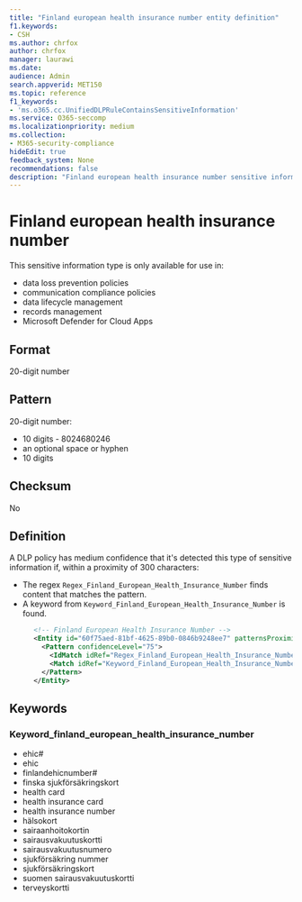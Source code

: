 ```yaml
---
title: "Finland european health insurance number entity definition"
f1.keywords:
- CSH
ms.author: chrfox
author: chrfox
manager: laurawi
ms.date:
audience: Admin
search.appverid: MET150
ms.topic: reference
f1_keywords:
- 'ms.o365.cc.UnifiedDLPRuleContainsSensitiveInformation'
ms.service: O365-seccomp
ms.localizationpriority: medium
ms.collection:
- M365-security-compliance
hideEdit: true
feedback_system: None
recommendations: false
description: "Finland european health insurance number sensitive information type entity definition."
---
```


# Finland european health insurance number

This sensitive information type is only available for use in:

- data loss prevention policies
- communication compliance policies
- data lifecycle management
- records management
- Microsoft Defender for Cloud Apps

## Format

20-digit number

## Pattern

20-digit number:

- 10 digits - 8024680246
- an optional space or hyphen
- 10 digits

## Checksum

No

## Definition

A DLP policy has medium confidence that it's detected this type of sensitive information if, within a proximity of 300 characters:

- The regex `Regex_Finland_European_Health_Insurance_Number` finds content that matches the pattern.
- A keyword from `Keyword_Finland_European_Health_Insurance_Number` is found.

```xml
      <!-- Finland European Health Insurance Number -->
      <Entity id="60f75aed-81bf-4625-89b0-0846b9248ee7" patternsProximity="300" recommendedConfidence="75">
        <Pattern confidenceLevel="75">
          <IdMatch idRef="Regex_Finland_European_Health_Insurance_Number"/>
          <Match idRef="Keyword_Finland_European_Health_Insurance_Number"/>
        </Pattern>
      </Entity>
```

## Keywords

### Keyword_finland_european_health_insurance_number

- ehic#
- ehic
- finlandehicnumber#
- finska sjukförsäkringskort
- health card
- health insurance card
- health insurance number
- hälsokort
- sairaanhoitokortin
- sairausvakuutuskortti
- sairausvakuutusnumero
- sjukförsäkring nummer
- sjukförsäkringskort
- suomen sairausvakuutuskortti
- terveyskortti

